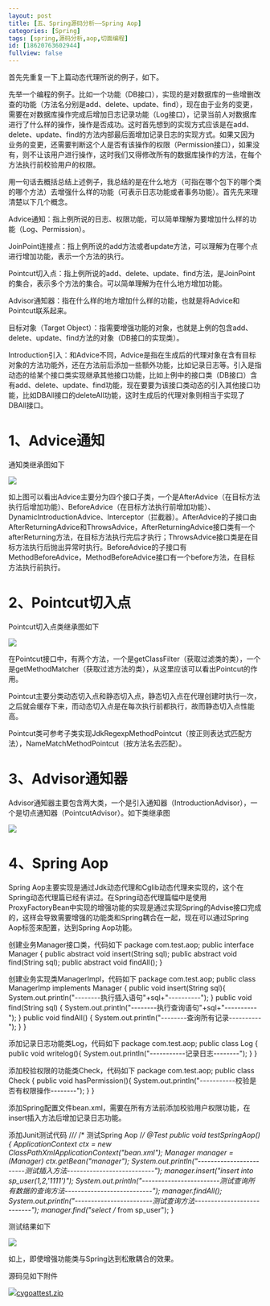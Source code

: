 ```yaml
---
layout: post
title: [五、Spring源码分析——Spring Aop]
categories: [Spring]
tags: [spring,源码分析,aop,切面编程]
id: [18620763602944]
fullview: false
---
```

首先先重复一下上篇动态代理所说的例子，如下。

先举一个编程的例子。比如一个功能（DB接口），实现的是对数据库的一些增删改查的功能（方法名分别是add、delete、update、find），现在由于业务的变更，需要在对数据库操作完成后增加日志记录功能（Log接口），记录当前人对数据库进行了什么样的操作，操作是否成功。这时首先想到的实现方式应该是在add、delete、update、find的方法内部最后面增加记录日志的实现方式。如果又因为业务的变更，还需要判断这个人是否有该操作的权限（Permission接口），如果没有，则不让该用户进行操作，这时我们又得修改所有的数据库操作的方法，在每个方法执行前校验用户的权限。

用一句话去概括总结上述例子，我总结的是在什么地方（可指在哪个包下的哪个类的哪个方法）去增强什么样的功能（可表示日志功能或者事务功能）。首先先来理清楚以下几个概念。

Advice通知：指上例所说的日志、权限功能，可以简单理解为要增加什么样的功能（Log、Permission）。

JoinPoint连接点：指上例所说的add方法或者update方法，可以理解为在哪个点进行增加功能，表示一个方法的执行。

Pointcut切入点：指上例所说的add、delete、update、find方法，是JoinPoint的集合，表示多个方法的集合。可以简单理解为在什么地方增加功能。

Advisor通知器：指在什么样的地方增加什么样的功能，也就是将Advice和Pointcut联系起来。

目标对象（Target Object）：指需要增强功能的对象，也就是上例的包含add、delete、update、find方法的对象（DB接口的实现类）。

Introduction引入：和Advice不同，Advice是指在生成后的代理对象在含有目标对象的方法功能外，还在方法前后添加一些额外功能，比如记录日志等。引入是指动态的给某个接口类实现继承其他接口功能，比如上例中的接口类（DB接口）含有add、delete、update、find功能，现在要要为该接口类动态的引入其他接口功能，比如DBAll接口的deleteAll功能，这时生成后的代理对象则相当于实现了DBAll接口。

# 1、Advice通知

通知类继承图如下

![](http://file.ctosb.com/upload/image/20170705/1499240531795083029.png)

如上图可以看出Advice主要分为四个接口子类，一个是AfterAdvice（在目标方法执行后增加功能）、BeforeAdvice（在目标方法执行前增加功能）、DynamicIntroductionAdvice、Interceptor（拦截器）。AfterAdvice的子接口由AfterReturningAdvice和ThrowsAdvice，AfterReturningAdvice接口类有一个afterReturning方法，在目标方法执行完后才执行；ThrowsAdvice接口类是在目标方法执行后抛出异常时执行。BeforeAdvice的子接口有MethodBeforeAdvice，MethodBeforeAdvice接口有一个before方法，在目标方法执行前执行。

# 2、Pointcut切入点

Pointcut切入点类继承图如下

![](http://file.ctosb.com/upload/image/20170705/1499240540764082486.png)

在Pointcut接口中，有两个方法，一个是getClassFilter（获取过滤类的类），一个是getMethodMatcher（获取过滤方法的类），从这里应该可以看出Pointcut的作用。

Pointcut主要分类动态切入点和静态切入点，静态切入点在代理创建时执行一次，之后就会缓存下来，而动态切入点是在每次执行前都执行，故而静态切入点性能高。

Pointcut类可参考子类实现JdkRegexpMethodPointcut（按正则表达式匹配方法），NameMatchMethodPointcut（按方法名去匹配）。

# 3、Advisor通知器

Advisor通知器主要包含两大类，一个是引入通知器（IntroductionAdvisor），一个是切点通知器（PointcutAdvisor）。如下类继承图

![](http://file.ctosb.com/upload/image/20170705/1499240550390094358.png)

# 4、Spring Aop

Spring Aop主要实现是通过Jdk动态代理和Cglib动态代理来实现的，这个在Spring动态代理篇已经有讲过。在Spring动态代理篇幅中是使用ProxyFactoryBean中实现的增强功能的实现是通过实现Spring的Advise接口完成的，这样会导致需要增强的功能类和Spring耦合在一起，现在可以通过Spring Aop标签来配置，达到Spring Aop功能。

创建业务Manager接口类，代码如下
package com.test.aop; public interface Manager { public abstract void insert(String sql); public abstract void find(String sql); public abstract void findAll(); }

创建业务实现类ManagerImpl，代码如下
package com.test.aop; public class ManagerImp implements Manager { public void insert(String sql){ System.out.println("--------执行插入语句"+sql+"----------"); } public void find(String sql) { System.out.println("--------执行查询语句"+sql+"----------"); } public void findAll() { System.out.println("--------查询所有记录----------"); } }

添加记录日志功能类Log，代码如下
package com.test.aop; public class Log { public void writelog(){ System.out.println("-----------记录日志--------"); } }

添加校验权限的功能类Check，代码如下
package com.test.aop; public class Check { public void hasPermission(){ System.out.println("-----------校验是否有权限操作--------"); } }

添加Spring配置文件bean.xml，需要在所有方法前添加校验用户权限功能，在insert插入方法后增加记录日志功能。
<?xml version="1.0" encoding="UTF-8"?> <beans xmlns:xsi="http://www.w3.org/2001/XMLSchema-instance" xmlns="http://www.springframework.org/schema/beans" xmlns:aop="http://www.springframework.org/schema/aop" xsi:schemaLocation="http://www.springframework.org/schema/beans http://www.springframework.org/schema/beans/spring-beans-3.0.xsd http://www.springframework.org/schema/aop http://www.springframework.org/schema/aop/spring-aop-3.0.xsd"> <!-- 测试Spring aop --> <bean id="manager" class="com.test.aop.ManagerImp" lazy-init="false"/> <bean id="log" class="com.test.aop.Log"/> <bean id="check" class="com.test.aop.Check"/> <aop:config> <aop:pointcut expression="execution(/* com.test.aop.Manager.insert(..))" id="target"/> <aop:pointcut expression="execution(/* com.test.aop.Manager.find/*(..))" id="findAllTarget"/> <aop:aspect ref="log"> <aop:after method="writelog" pointcut-ref="target"/> </aop:aspect> <aop:aspect ref="check"> <aop:before method="hasPermission" pointcut-ref="target"/> </aop:aspect> <aop:aspect ref="check"> <aop:before method="hasPermission" pointcut-ref="findAllTarget"/> </aop:aspect> </aop:config> </beans>

添加Junit测试代码
//*/* /* 测试Spring Aop /*/ @Test public void testSpringAop(){ ApplicationContext ctx = new ClassPathXmlApplicationContext("bean.xml"); Manager manager = (Manager) ctx.getBean("manager"); System.out.println("------------------------测试插入方法---------------------------"); manager.insert("insert into sp_user(1,2,'1111')"); System.out.println("------------------------测试查询所有数据的查询方法---------------------------"); manager.findAll(); System.out.println("------------------------测试查询方法---------------------------"); manager.find("select /* from sp_user"); }

测试结果如下

![](http://file.ctosb.com/upload/image/20170705/1499240563147058896.png)

如上，即使增强功能类与Spring达到松散耦合的效果。

源码见如下附件

![](http://ctosb.com/ueditor/dialogs/attachment/fileTypeImages/icon_rar.gif)[cygoattest.zip](http://file.ctosb.com/upload/file/20170705/1499240606715036039.zip "cygoattest.zip")
